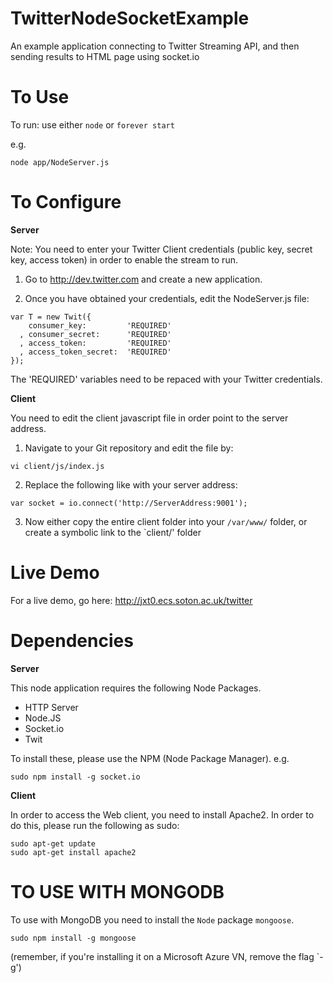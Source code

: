 TwitterNodeSocketExample
========================

An example application connecting to Twitter Streaming API, and then sending results to HTML page using socket.io

To Use
===========

To run: use either `node` or `forever start` 

e.g.

```
node app/NodeServer.js
```

To Configure
===========

**Server**

Note: You need to enter your Twitter Client credentials (public key, secret key, access token) in order to enable the stream to run.

1. Go to http://dev.twitter.com and create a new application.

2. Once you have obtained your credentials, edit the NodeServer.js file:

```
var T = new Twit({
    consumer_key:         'REQUIRED'
  , consumer_secret:      'REQUIRED'
  , access_token:         'REQUIRED'
  , access_token_secret:  'REQUIRED'
});
```
The 'REQUIRED' variables need to be repaced with your Twitter credentials.

**Client**

You need to edit the client javascript file in order point to the server address. 

1. Navigate to your Git repository and edit the file by:

```
vi client/js/index.js
```

2. Replace the following like with your server address:

```
var socket = io.connect('http://ServerAddress:9001');
```

3. Now either copy the entire client folder into your `/var/www/` folder, or create a symbolic link to the `client/' folder

Live Demo
===========


For a live demo, go here: http://jxt0.ecs.soton.ac.uk/twitter


Dependencies
===========

**Server**

This node application requires the following Node Packages. 

* HTTP Server
* Node.JS 
* Socket.io
* Twit

To install these, please use the NPM (Node Package Manager). e.g.

```
sudo npm install -g socket.io
```

**Client**

In order to access the Web client, you need to install Apache2. In order to do this, please run the following as sudo:

```
sudo apt-get update
sudo apt-get install apache2
```




TO USE WITH MONGODB
==================

To use with MongoDB you need to install the `Node` package `mongoose`.

```
sudo npm install -g mongoose
```
(remember, if you're installing it on a Microsoft Azure VN, remove the flag `-g')
